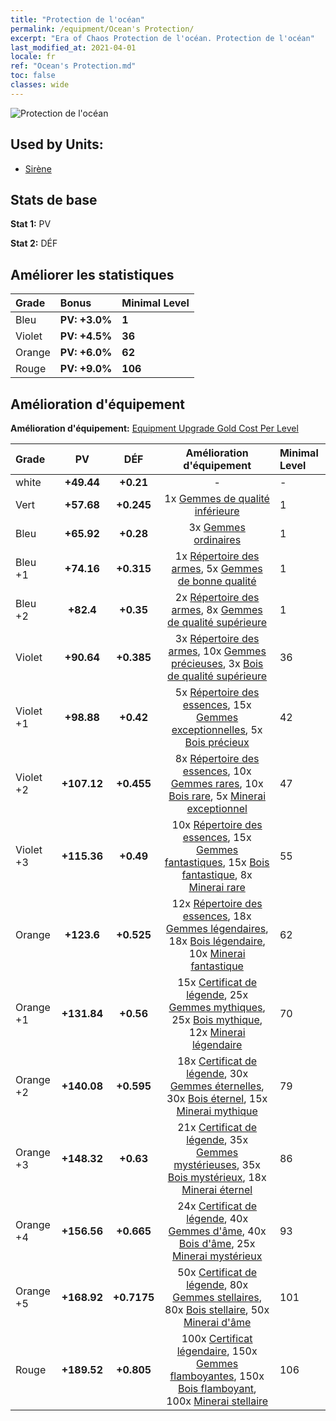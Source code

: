 ```yaml
---
title: "Protection de l'océan"
permalink: /equipment/Ocean's Protection/
excerpt: "Era of Chaos Protection de l'océan. Protection de l'océan"
last_modified_at: 2021-04-01
locale: fr
ref: "Ocean's Protection.md"
toc: false
classes: wide
---
```


  ![Protection de l'océan](/images/e/e_99054.png)

## Used by Units:

* [Sirène](/fr/units/Mermaid/) 


## Stats de base
 **Stat 1:** PV

 **Stat 2:** DÉF

## Améliorer les statistiques

  |     Grade    |   Bonus | Minimal Level | 
  |:-------------|:--------|:--------------| 
  | Bleu | **PV: +3.0%** | **1** | 
  | Violet | **PV: +4.5%** | **36** | 
  | Orange | **PV: +6.0%** | **62** | 
  | Rouge | **PV: +9.0%** | **106** | 


## Amélioration d'équipement
 **Amélioration d'équipement:** [Equipment Upgrade Gold Cost Per Level](/equipment/EquipmentUpgradeCostPerLevel/) 

  |          Grade      | PV | DÉF | Amélioration d'équipement | Minimal Level |
  |:--------------------|:---------:|:---------:|:----------------:|:--------------|
  | white | **+49.44** | **+0.21** | - | - |
  | Vert | **+57.68** | **+0.245** | 1x [Gemmes de qualité inférieure](/fr/Items/mat_4/) | 1 |
  | Bleu | **+65.92** | **+0.28** | 3x [Gemmes ordinaires](/fr/Items/mat_10/) | 1 |
  | Bleu +1 | **+74.16** | **+0.315** | 1x [Répertoire des armes](/fr/Items/mat_18/), 5x [Gemmes de bonne qualité](/fr/Items/mat_16/) | 1 |
  | Bleu +2 | **+82.4** | **+0.35** | 2x [Répertoire des armes](/fr/Items/mat_25/), 8x [Gemmes de qualité supérieure](/fr/Items/mat_23/) | 1 |
  | Violet | **+90.64** | **+0.385** | 3x [Répertoire des armes](/fr/Items/mat_32/), 10x [Gemmes précieuses](/fr/Items/mat_30/), 3x [Bois de qualité supérieure](/fr/Items/mat_20/) | 36 |
  | Violet +1 | **+98.88** | **+0.42** | 5x [Répertoire des essences](/fr/Items/mat_39/), 15x [Gemmes exceptionnelles](/fr/Items/mat_37/), 5x [Bois précieux](/fr/Items/mat_27/) | 42 |
  | Violet +2 | **+107.12** | **+0.455** | 8x [Répertoire des essences](/fr/Items/mat_46/), 10x [Gemmes rares](/fr/Items/mat_44/), 10x [Bois rare](/fr/Items/mat_41/), 5x [Minerai exceptionnel](/fr/Items/mat_33/) | 47 |
  | Violet +3 | **+115.36** | **+0.49** | 10x [Répertoire des essences](/fr/Items/mat_53/), 15x [Gemmes fantastiques](/fr/Items/mat_51/), 15x [Bois fantastique](/fr/Items/mat_48/), 8x [Minerai rare](/fr/Items/mat_40/) | 55 |
  | Orange | **+123.6** | **+0.525** | 12x [Répertoire des essences](/fr/Items/mat_60/), 18x [Gemmes légendaires](/fr/Items/mat_58/), 18x [Bois légendaire](/fr/Items/mat_55/), 10x [Minerai fantastique](/fr/Items/mat_47/) | 62 |
  | Orange +1 | **+131.84** | **+0.56** | 15x [Certificat de légende](/fr/Items/mat_67/), 25x [Gemmes mythiques](/fr/Items/mat_65/), 25x [Bois mythique](/fr/Items/mat_62/), 12x [Minerai légendaire](/fr/Items/mat_54/) | 70 |
  | Orange +2 | **+140.08** | **+0.595** | 18x [Certificat de légende](/fr/Items/mat_74/), 30x [Gemmes éternelles](/fr/Items/mat_72/), 30x [Bois éternel](/fr/Items/mat_69/), 15x [Minerai mythique](/fr/Items/mat_61/) | 79 |
  | Orange +3 | **+148.32** | **+0.63** | 21x [Certificat de légende](/fr/Items/mat_81/), 35x [Gemmes mystérieuses](/fr/Items/mat_79/), 35x [Bois mystérieux](/fr/Items/mat_76/), 18x [Minerai éternel](/fr/Items/mat_68/) | 86 |
  | Orange +4 | **+156.56** | **+0.665** | 24x [Certificat de légende](/fr/Items/mat_88/), 40x [Gemmes d'âme](/fr/Items/mat_86/), 40x [Bois d'âme](/fr/Items/mat_83/), 25x [Minerai mystérieux](/fr/Items/mat_75/) | 93 |
  | Orange +5 | **+168.92** | **+0.7175** | 50x [Certificat de légende](/fr/Items/mat_95/), 80x [Gemmes stellaires](/fr/Items/mat_93/), 80x [Bois stellaire](/fr/Items/mat_90/), 50x [Minerai d'âme](/fr/Items/mat_82/) | 101 |
  | Rouge | **+189.52** | **+0.805** | 100x [Certificat légendaire](/fr/Items/mat_102/), 150x [Gemmes flamboyantes](/fr/Items/mat_100/), 150x [Bois flamboyant](/fr/Items/mat_97/), 100x [Minerai stellaire](/fr/Items/mat_89/) | 106 |


